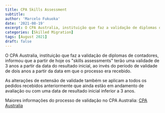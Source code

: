 ```yaml
---
title: CPA Skills Assessment 
subtitle:  
author: 'Marcelo Fukuoka'
date: '2021-08-19'
excerpt: O CPA Australia, instituição que faz a validação de diplomas de contadores, informou que a partir de hoje os skills assessments terão uma validade de 3 anos.    
categories: [Skilled Migration]
tags: [August 2021] 
draft: false
---
```

O CPA Australia, instituição que faz a validação de diplomas de contadores, informou que a partir de hoje os "skills assessments" terão uma validade de 3 anos a partir da data do resultado inicial, ao invés do período de validade de dois anos a partir da data em que o processo era recebido.

As alterações de extensão de validade também se aplicam a todos os pedidos recebidos anteriormente que ainda estão em andamento de avaliação ou com uma data de resultado inicial inferior a 3 anos.


Maiores informações do processo de validação no CPA Australia:
[CPA Australia](https://www.cpaaustralia.com.au/) 

